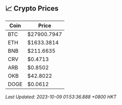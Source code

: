 ## 📈 Crypto Prices

| Coin | Price |
| ---- | ----- |
| BTC | $27900.7947 |
| ETH | $1633.3814 |
| BNB | $211.6635 |
| CRV | $0.4713 |
| ARB | $0.8502 |
| OKB | $42.8022 |
| DOGE | $0.0612 |

_Last Updated: 2023-10-09 01:53:36.888 +0800 HKT_